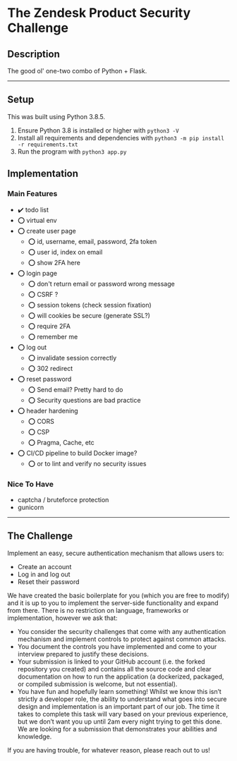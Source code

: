 # The Zendesk Product Security Challenge

## Description
The good ol' one-two combo of Python + Flask.
<hr>

## Setup

This was built using Python 3.8.5.

1. Ensure Python 3.8 is installed or higher with `python3 -V`
2. Install all requirements and dependencies with `python3 -m pip install -r requirements.txt`
3. Run the program with `python3 app.py`

## Implementation

### Main Features
* :heavy_check_mark: todo list
* :o: virtual env
* :o: create user page  
    * :o: id, username, email, password, 2fa token
    * :o: user id, index on email
    * :o: show 2FA here
* :o: login page
    * :o: don't return email or password wrong message
    * :o: CSRF ?
    * :o: session tokens (check session fixation)
    * :o: will cookies be secure (generate SSL?)
    * :o: require 2FA
    * :o: remember me
* :o: log out
    * :o: invalidate session correctly
    * :o: 302 redirect
* :o: reset password
    * :o: Send email? Pretty hard to do
    * :o: Security questions are bad practice
* :o: header hardening
    * :o: CORS
    * :o: CSP
    * :o: Pragma, Cache, etc
* :o: CI/CD pipeline to build Docker image?
    * :o: or to lint and verify no security issues


### Nice To Have  
*  captcha / bruteforce protection
* gunicorn
<hr>

## The Challenge

Implement an easy, secure authentication mechanism that allows users to:
- Create an account
- Log in and log out
- Reset their password

We have created the basic boilerplate for you (which you are free to modify) and it is up to you to implement the server-side functionality and expand from there. There is no restriction on language, frameworks or implementation, however we ask that: 
- You consider the security challenges that come with any authentication mechanism and implement controls to protect against common attacks.
- You document the controls you have implemented and come to your interview prepared to justify these decisions.
- Your submission is linked to your GitHub account (i.e. the forked repository you created) and contains all the source code and clear documentation on how to run the application (a dockerized, packaged, or compiled submission is welcome, but not essential). 
- You have fun and hopefully learn something! Whilst we know this isn’t strictly a developer role, the ability to understand what goes into secure design and implementation is an important part of our job. The time it takes to complete this task will vary based on your previous experience, but we don’t want you up until 2am every night trying to get this done. We are looking for a submission that demonstrates your abilities and knowledge.
 
If you are having trouble, for whatever reason, please reach out to us! 

